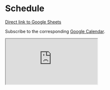 # Schedule

[Direct link to Google Sheets](https://docs.google.com/spreadsheets/d/12Kafr6aprZ4euIV9A94T6k2lGxY6Tak4X1Se9j-9NcI)

Subscribe to the corresponding [Google Calendar](https://calendar.google.com/calendar/u/0?cid=Y18xYzFkYzM0MDIyZjY3OGNhMjAwNWM1YWRlN2NiNjc2ZjE3ZTBhOGZjNmViNjM0NzAwYjlhOTUwN2RkMDVjYmFlQGdyb3VwLmNhbGVuZGFyLmdvb2dsZS5jb20).

<iframe src="https://docs.google.com/spreadsheets/d/e/2PACX-1vRd3L4NODaGFcVePDthVHyGUH2kIKQwMK0kzfNt6dS_3tmpB2FHWWoInI5WJMKqOyrQohB-ZdA3U9fn/pubhtml?widget=true&amp;headers=false"></iframe>
